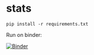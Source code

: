 # stats

```
pip install -r requirements.txt
```

Run on binder:

[![Binder](https://mybinder.org/badge_logo.svg)](https://mybinder.org/v2/gh/bkoz/stats.git/?urlpath=lab)
